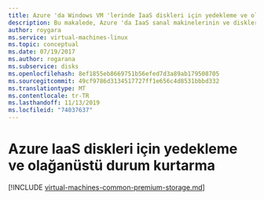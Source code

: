 ```yaml
---
title: Azure 'da Windows VM 'lerinde IaaS diskleri için yedekleme ve olağanüstü durum kurtarma
description: Bu makalede, Azure 'da IaaS sanal makinelerinin ve disklerinin yedekleme ve olağanüstü durum kurtarma işlemlerinin nasıl planlanacağı açıklanır. Bu belgede hem yönetilen hem de yönetilmeyen diskler ele alınmaktadır.
author: roygara
ms.service: virtual-machines-linux
ms.topic: conceptual
ms.date: 07/19/2017
ms.author: rogarana
ms.subservice: disks
ms.openlocfilehash: 8ef1855eb8669751b56efed7d3a89ab179508705
ms.sourcegitcommit: 49cf9786d3134517727ff1e656c4d8531bbbd332
ms.translationtype: MT
ms.contentlocale: tr-TR
ms.lasthandoff: 11/13/2019
ms.locfileid: "74037637"
---
```

# <a name="backup-and-disaster-recovery-for-azure-iaas-disks"></a>Azure IaaS diskleri için yedekleme ve olağanüstü durum kurtarma
[!INCLUDE [virtual-machines-common-premium-storage.md](../../../includes/virtual-machines-common-backup-and-disaster-recovery-for-azure-iaas-disks.md)]
